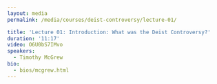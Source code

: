 ```yaml
---
layout: media
permalink: /media/courses/deist-controversy/lecture-01/

title: 'Lecture 01: Introduction: What was the Deist Controversy?'
duration: '11:17'
video: O6U0bS7IMvo
speakers:
  - Timothy McGrew
bio:
  - bios/mcgrew.html
---
```

